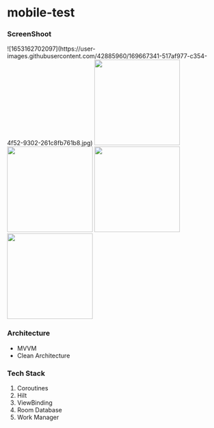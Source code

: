 # mobile-test

### ScreenShoot
<p float="center">
    ![1653162702097](https://user-images.githubusercontent.com/42885960/169667341-517af977-c354-4f52-9302-261c8fb761b8.jpg)
    <img width="200" src="https://drive.google.com/file/d/1no3Wg4XEFkOSO3RBPE1vQ8Q6iHlGhj7I/view?usp=sharing">
    <img width="200" src="https://drive.google.com/file/d/1_OlfP_B-gbBeFFGv6DOuVAj25FHf_rVH/view?usp=sharing">
    <img width="200" src="https://drive.google.com/file/d/1l76t-wGgehmyIrC69-Qk2gzxs0PkaWYa/view?usp=sharing">
    <img width="200" src="https://drive.google.com/file/d/1mbB4Vwm6escBU9trNc7c8buV8OPSgx7U/view?usp=sharing">
</p>

### Architecture
- MVVM
- Clean Architecture

### Tech Stack
1. Coroutines 
2. Hilt
3. ViewBinding
4. Room Database
5. Work Manager
